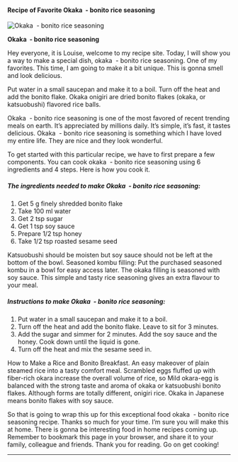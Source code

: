             

#### Recipe of Favorite Okaka  - bonito rice seasoning

![Okaka  - bonito rice seasoning](https://img-global.cpcdn.com/recipes/0a0fa397b8e2b075/751x532cq70/okaka-bonito-rice-seasoning-recipe-main-photo.jpg)

**Okaka  - bonito rice seasoning**

Hey everyone, it is Louise, welcome to my recipe site. Today, I will show you a way to make a special dish, okaka  - bonito rice seasoning. One of my favorites. This time, I am going to make it a bit unique. This is gonna smell and look delicious.

Put water in a small saucepan and make it to a boil. Turn off the heat and add the bonito flake. Okaka onigiri are dried bonito flakes (okaka, or katsuobushi) flavored rice balls.

Okaka  - bonito rice seasoning is one of the most favored of recent trending meals on earth. It’s appreciated by millions daily. It’s simple, it’s fast, it tastes delicious. Okaka  - bonito rice seasoning is something which I have loved my entire life. They are nice and they look wonderful.

To get started with this particular recipe, we have to first prepare a few components. You can cook okaka  - bonito rice seasoning using 6 ingredients and 4 steps. Here is how you cook it.

##### The ingredients needed to make Okaka  - bonito rice seasoning:

1.  Get 5 g finely shredded bonito flake
2.  Take 100 ml water
3.  Get 2 tsp sugar
4.  Get 1 tsp soy sauce
5.  Prepare 1/2 tsp honey
6.  Take 1/2 tsp roasted sesame seed

Katsuobushi should be moisten but soy sauce should not be left at the bottom of the bowl. Seasoned kombu filling: Put the purchased seasoned kombu in a bowl for easy access later. The okaka filling is seasoned with soy sauce. This simple and tasty rice seasoning gives an extra flavour to your meal.

##### Instructions to make Okaka  - bonito rice seasoning:

1.  Put water in a small saucepan and make it to a boil.
2.  Turn off the heat and add the bonito flake. Leave to sit for 3 minutes.
3.  Add the sugar and simmer for 2 minutes. Add the soy sauce and the honey. Cook down until the liquid is gone.
4.  Turn off the heat and mix the sesame seed in.

How to Make a Rice and Bonito Breakfast. An easy makeover of plain steamed rice into a tasty comfort meal. Scrambled eggs fluffed up with fiber-rich okara increase the overall volume of rice, so Mild okara-egg is balanced with the strong taste and aroma of okaka or katsuobushi bonito flakes. Although forms are totally different, onigiri rice. Okaka in Japanese means bonito flakes with soy sauce.

So that is going to wrap this up for this exceptional food okaka  - bonito rice seasoning recipe. Thanks so much for your time. I’m sure you will make this at home. There is gonna be interesting food in home recipes coming up. Remember to bookmark this page in your browser, and share it to your family, colleague and friends. Thank you for reading. Go on get cooking!

* * *